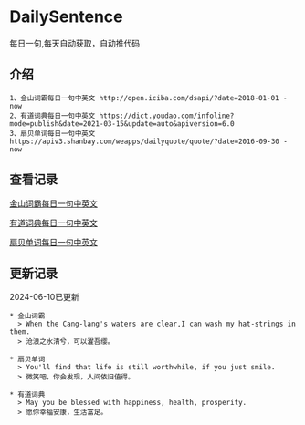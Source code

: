 # DailySentence

每日一句,每天自动获取，自动推代码

## 介绍

```
1、金山词霸每日一句中英文 http://open.iciba.com/dsapi/?date=2018-01-01 - now
2、有道词典每日一句中英文 https://dict.youdao.com/infoline?mode=publish&date=2021-03-15&update=auto&apiversion=6.0
3、扇贝单词每日一句中英文 https://apiv3.shanbay.com/weapps/dailyquote/quote/?date=2016-09-30 - now
```

## 查看记录

[金山词霸每日一句中英文](./data/iciba/)

[有道词典每日一句中英文](./data/youdao/)

[扇贝单词每日一句中英文](./data/shanbay/)

## 更新记录
2024-06-10已更新 
```
* 金山词霸
  > When the Cang-lang's waters are clear,I can wash my hat-strings in them.
  > 沧浪之水清兮，可以濯吾缨。

* 扇贝单词
  > You'll find that life is still worthwhile, if you just smile.
  > 微笑吧，你会发现，人间依旧值得。

* 有道词典
  > May you be blessed with happiness, health, prosperity.
  > 愿你幸福安康，生活富足。

```
